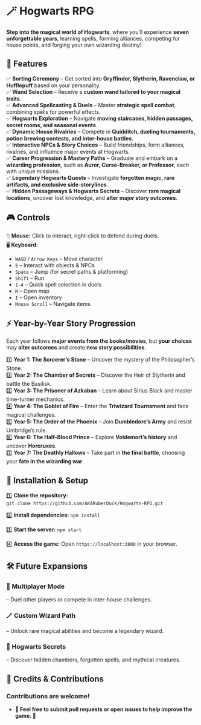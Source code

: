 # 🪄 Hogwarts RPG  

**Step into the magical world of Hogwarts**, where you’ll experience **seven unforgettable years**, learning spells, forming alliances, competing for house points, and forging your own wizarding destiny!  

## **🏰 Features**  

✅ **Sorting Ceremony** – Get sorted into **Gryffindor, Slytherin, Ravenclaw, or Hufflepuff** based on your personality.  
✅ **Wand Selection** – Receive a **custom wand tailored to your magical traits**.  
✅ **Advanced Spellcasting & Duels** – Master **strategic spell combat**, combining spells for powerful effects.  
✅ **Hogwarts Exploration** – Navigate **moving staircases, hidden passages, secret rooms, and seasonal events**.  
✅ **Dynamic House Rivalries** – Compete in **Quidditch, dueling tournaments, potion brewing contests, and inter-house battles**.  
✅ **Interactive NPCs & Story Choices** – Build friendships, form alliances, rivalries, and influence major events at Hogwarts.  
✅ **Career Progression & Mastery Paths** – Graduate and embark on a **wizarding profession**, such as **Auror, Curse-Breaker, or Professor**, each with unique missions.  
✅ **Legendary Hogwarts Quests** – Investigate **forgotten magic, rare artifacts, and exclusive side-storylines**.  
✅ **Hidden Passageways & Hogwarts Secrets** – Discover **rare magical locations**, uncover lost knowledge, and **alter major story outcomes**.  

## **🎮 Controls**  

🖱️ **Mouse:** Click to interact, right-click to defend during duels.  
🖥️ **Keyboard:**  
- `WASD` / `Arrow Keys` – Move character  
- `E` – Interact with objects & NPCs  
- `Space` – Jump (for secret paths & platforming)  
- `Shift` – Run  
- `1-4` – Quick spell selection in duels  
- `M` – Open map  
- `I` – Open inventory  
- `Mouse Scroll` – Navigate items  

## **⚡ Year-by-Year Story Progression**  

Each year follows **major events from the books/movies**, but **your choices** may **alter outcomes** and create **new story possibilities**.  

1️⃣ **Year 1: The Sorcerer’s Stone** – Uncover the mystery of the Philosopher’s Stone.  
2️⃣ **Year 2: The Chamber of Secrets** – Discover the Heir of Slytherin and battle the Basilisk.  
3️⃣ **Year 3: The Prisoner of Azkaban** – Learn about Sirius Black and master time-turner mechanics.  
4️⃣ **Year 4: The Goblet of Fire** – Enter the **Triwizard Tournament** and face magical challenges.  
5️⃣ **Year 5: The Order of the Phoenix** – Join **Dumbledore’s Army** and resist Umbridge’s rule.  
6️⃣ **Year 6: The Half-Blood Prince** – Explore **Voldemort’s history** and uncover **Horcruxes**.  
7️⃣ **Year 7: The Deathly Hallows** – Take part in **the final battle**, choosing your **fate in the wizarding war**.  

## **🚀 Installation & Setup**  

1️⃣ **Clone the repository:**  
```git clone https://github.com/AKARuberDuck/Hogwarts-RPG.git```

2️⃣ **Install dependencies:**
```npm install```

3️⃣ **Start the server:**
```npm start```

4️⃣ **Access the game:**
Open ```https://localhost:3000``` in your browser.

## **🛠️ Future Expansions**
### **🎩 Multiplayer Mode** 
  – Duel other players or compete in inter-house challenges. 
### **🪄 Custom Wizard Path** 
   – Unlock rare magical abilities and become a legendary wizard.
### **🏰 Hogwarts Secrets**
   – Discover hidden chambers, forgotten spells, and mythical creatures.

## **📜 Credits & Contributions**
### **Contributions are welcome!** 
   - **🧙 Feel free to submit pull requests or open issues to help improve the game. 🚀**
